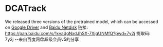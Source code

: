 # DCATrack

We released three versions of the pretrained model, which can be accessed on [Google Driver](https://drive.google.com/drive/folders/1soQMZyvIcY7YrYrGdk6MCstTPlMXNd30?usp=sharing) and [Baidu Netdisk](https://pan.baidu.com/s/1xvadgNxdJhSX-7XjgUNMfQ?pwd=7y2j)
链接: https://pan.baidu.com/s/1xvadgNxdJhSX-7XjgUNMfQ?pwd=7y2j 提取码: 7y2j 
--来自百度网盘超级会员v5的分享



